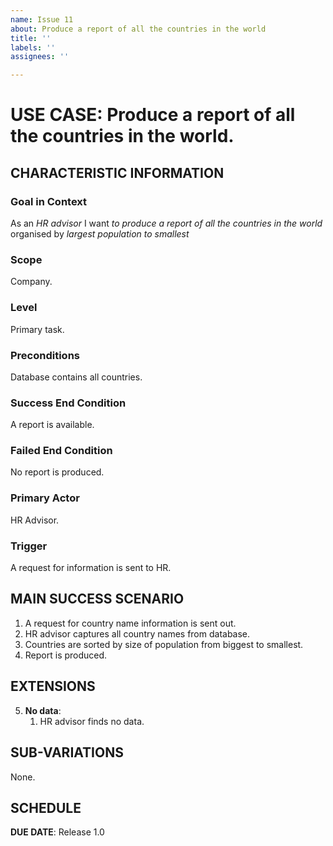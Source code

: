 ```yaml
---
name: Issue 11
about: Produce a report of all the countries in the world
title: ''
labels: ''
assignees: ''

---
```


# USE CASE: Produce a report of all the countries in the world.

## CHARACTERISTIC INFORMATION

### Goal in Context

As an *HR advisor* I want *to produce a report of all the countries in the world* organised by *largest population to smallest*

### Scope

Company.

### Level

Primary task.

### Preconditions

Database contains all countries.

### Success End Condition

A report is available.

### Failed End Condition

No report is produced.

### Primary Actor

HR Advisor.

### Trigger

A request for information is sent to HR.

## MAIN SUCCESS SCENARIO

1. A request for country name information is sent out.
2. HR advisor captures all country names from database.
3. Countries are sorted by size of population from biggest to smallest.
4. Report is produced.

## EXTENSIONS

5. **No data**:
    1. HR advisor finds no data.

## SUB-VARIATIONS

None.

## SCHEDULE

**DUE DATE**: Release 1.0
